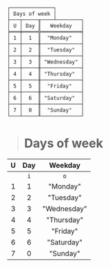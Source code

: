 ```text
┌──────────────┐
│ Days of week │
├───┬─────╥────┴────────┐
│ U │ Day ║   Weekday   │
╞═══╪═════╬═════════════╡
│ 1 │  1  ║  "Monday"   │
├───┼─────╫─────────────┤
│ 2 │  2  ║  "Tuesday"  │
├───┼─────╫─────────────┤
│ 3 │  3  ║ "Wednesday" │
├───┼─────╫─────────────┤
│ 4 │  4  ║ "Thursday"  │
├───┼─────╫─────────────┤
│ 5 │  5  ║  "Friday"   │
├───┼─────╫─────────────┤
│ 6 │  6  ║ "Saturday"  │
├───┼─────╫─────────────┤
│ 7 │  0  ║  "Sunday"   │
└───┴─────╨─────────────┘
```

> # Days of week

| U | Day |   Weekday   |
|:-:|:---:|:-----------:|
|   | `i` |     `o`     |
| 1 |  1  |  "Monday"   |
| 2 |  2  |  "Tuesday"  |
| 3 |  3  | "Wednesday" |
| 4 |  4  | "Thursday"  |
| 5 |  5  |  "Friday"   |
| 6 |  6  | "Saturday"  |
| 7 |  0  |  "Sunday"   | 

